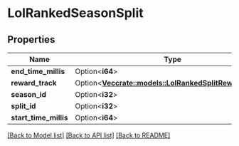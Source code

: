 # LolRankedSeasonSplit

## Properties

Name | Type | Description | Notes
------------ | ------------- | ------------- | -------------
**end_time_millis** | Option<**i64**> |  | [optional]
**reward_track** | Option<[**Vec<crate::models::LolRankedSplitRewardGroup>**](LolRankedSplitRewardGroup.md)> |  | [optional]
**season_id** | Option<**i32**> |  | [optional]
**split_id** | Option<**i32**> |  | [optional]
**start_time_millis** | Option<**i64**> |  | [optional]

[[Back to Model list]](../README.md#documentation-for-models) [[Back to API list]](../README.md#documentation-for-api-endpoints) [[Back to README]](../README.md)


